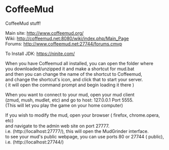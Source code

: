 # CoffeeMud
CoffeeMud stuff!

Main site: http://www.coffeemud.org/  
Wiki: http://coffeemud.net:8080/wiki/index.php/Main_Page  
Forums: http://www.coffeemud.net:27744/forums.cmvp  

To Install JDK: https://ninite.com/  
  
  
When you have Coffeemud all installed, you can open the folder where  
you downloaded/unzipped it and make a shortcut for mud.bat  
and then you can change the name of the shortcut to Coffeemud,  
and change the shortcut's icon, and click that to start your server.  
( it will open the command prompt and begin loading it there )  


When you want to connect to your mud, open your mud client  
(zmud, mush, mudlet, etc) and go to host: 127.0.0.1 Port 5555.  
(This will let you play the game on your home computer)  


If you wish to modify the mud, open your browser ( firefox, chrome.opera, etc)  
and navigate to the admin web site on port 27777.  
i.e. (http://localhost:27777/), this will open the MudGrinder interface.  
to see your mud's public webpage, you can use ports 80 or 27744 ( public),  
i.e. (http://localhost:27744/)  




